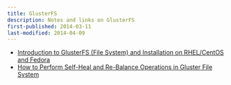```yaml
---
title: GlusterFS
description: Notes and links on GlusterFS
first-published: 2014-03-11
last-modified: 2014-04-09
---
```


*   [Introduction to GlusterFS (File System) and Installation on RHEL/CentOS and Fedora](http://www.tecmint.com/introduction-to-glusterfs-file-system-and-installation-on-rhelcentos-and-fedora/)
*   [How to Perform Self-Heal and Re-Balance Operations in Gluster File System](http://www.tecmint.com/perform-self-heal-and-re-balance-operations-in-gluster-file-system/)
